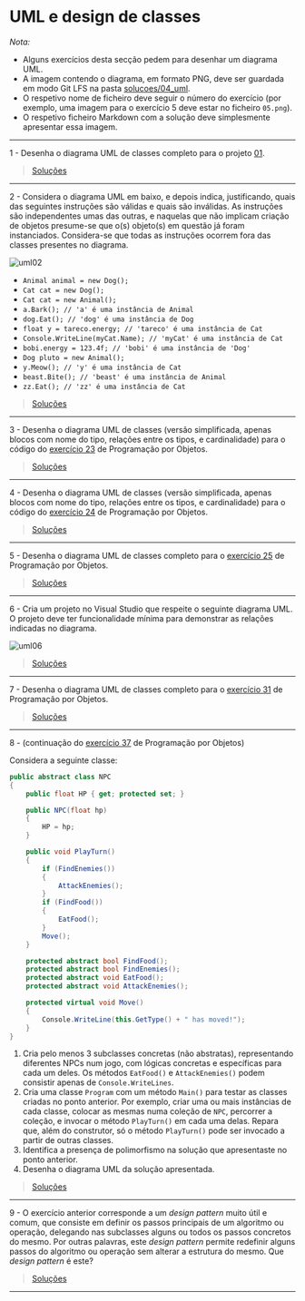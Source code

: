 # UML e design de classes

_Nota:_

* Alguns exercícios desta secção pedem para desenhar um diagrama UML.
* A imagem contendo o diagrama, em formato PNG, deve ser guardada em modo Git
  LFS na pasta [solucoes/04_uml](../solucoes/04_uml/).
* O respetivo nome de ficheiro deve seguir o número do exercício (por exemplo,
  uma imagem para o exercício 5 deve estar no ficheiro `05.png`).
* O respetivo ficheiro Markdown com a solução deve simplesmente apresentar essa
  imagem.

---

1 - Desenha o diagrama UML de classes completo para o projeto [01](04_uml/01).

> [Soluções](../solucoes/04_uml/01.md)

---

2 - Considera o diagrama UML em baixo, e depois indica, justificando, quais das
seguintes instruções são válidas e quais são inválidas. As instruções são
independentes umas das outras, e naquelas que não implicam criação de objetos
presume-se que o(s) objeto(s) em questão já foram instanciados. Considera-se
que todas as instruções ocorrem fora das classes presentes no diagrama.

![uml02](../img/uml02.png)

* `Animal animal = new Dog();`
* `Cat cat = new Dog();`
* `Cat cat = new Animal();`
* `a.Bark(); // 'a' é uma instância de Animal`
* `dog.Eat(); // 'dog' é uma instância de Dog`
* `float y = tareco.energy; // 'tareco' é uma instância de Cat`
* `Console.WriteLine(myCat.Name); // 'myCat' é uma instância de Cat`
* `bobi.energy = 123.4f; // 'bobi' é uma instância de 'Dog'`
* `Dog pluto = new Animal();`
* `y.Meow(); // 'y' é uma instância de Cat`
* `beast.Bite(); // 'beast' é uma instância de Animal`
* `zz.Eat(); // 'zz' é uma instância de Cat`

> [Soluções](../solucoes/04_uml/02.md)

---

3 - Desenha o diagrama UML de classes (versão simplificada, apenas blocos com
nome do tipo, relações entre os tipos, e cardinalidade) para o código do
[exercício 23](03_poo.md#ex23) de Programação por Objetos.

> [Soluções](../solucoes/04_uml/03.md)

---

4 - Desenha o diagrama UML de classes (versão simplificada, apenas blocos com
nome do tipo, relações entre os tipos, e cardinalidade) para o código do
[exercício 24](03_poo.md#ex24) de Programação por Objetos.

> [Soluções](../solucoes/04_uml/04.md)

---

5 - Desenha o diagrama UML de classes completo para o
[exercício 25](03_poo.md#ex25) de Programação por Objetos.

> [Soluções](../solucoes/04_uml/05.md)

---

6 - Cria um projeto no Visual Studio que respeite o seguinte diagrama UML. O
projeto deve ter funcionalidade mínima para demonstrar as relações indicadas no
diagrama.

![uml06](../img/uml06.png)

> [Soluções](../solucoes/04_uml/06.md)

---

7 - Desenha o diagrama UML de classes completo para o
[exercício 31](03_poo.md#ex31) de Programação por Objetos.

> [Soluções](../solucoes/04_uml/07.md)

---

<a name="ex8"></a>
8 - (continuação do [exercício 37](03_poo.md#ex37) de Programação por Objetos)

Considera a seguinte classe:

```cs
public abstract class NPC
{
    public float HP { get; protected set; }

    public NPC(float hp)
    {
        HP = hp;
    }

    public void PlayTurn()
    {
        if (FindEnemies())
        {
            AttackEnemies();
        }
        if (FindFood())
        {
            EatFood();
        }
        Move();
    }

    protected abstract bool FindFood();
    protected abstract bool FindEnemies();
    protected abstract void EatFood();
    protected abstract void AttackEnemies();

    protected virtual void Move()
    {
        Console.WriteLine(this.GetType() + " has moved!");
    }
}
```

1. Cria pelo menos 3 subclasses concretas (não abstratas), representando
   diferentes NPCs num jogo, com lógicas concretas e específicas para cada um
   deles. Os métodos `EatFood()` e `AttackEnemies()` podem consistir apenas de
   `Console.WriteLines`.
2. Cria uma classe `Program` com um método `Main()` para testar as classes
   criadas no ponto anterior. Por exemplo, criar uma ou mais instâncias de cada
   classe, colocar as mesmas numa coleção de `NPC`, percorrer a coleção, e
   invocar o método `PlayTurn()` em cada uma delas. Repara que, além do
   construtor, só o método `PlayTurn()` pode ser invocado a partir de outras
   classes.
3. Identifica a presença de polimorfismo na solução que apresentaste no ponto
   anterior.
4. Desenha o diagrama UML da solução apresentada.

> [Soluções](../solucoes/04_uml/08.md)

---

9 - O exercício anterior corresponde a um _design pattern_ muito útil e comum,
que consiste em definir os passos principais de um algoritmo ou operação,
delegando nas subclasses alguns ou todos os passos concretos do mesmo. Por
outras palavras, este _design pattern_ permite redefinir alguns passos do
algoritmo ou operação sem alterar a estrutura do mesmo. Que _design pattern_
é este?

> [Soluções](../solucoes/04_uml/09.md)

---
